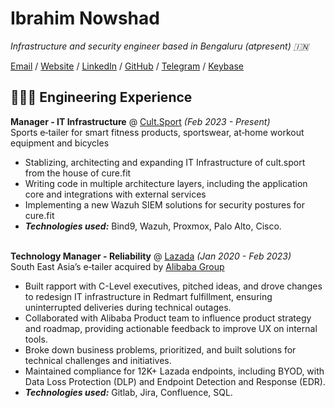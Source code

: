 # Ibrahim Nowshad

_Infrastructure and security engineer based in Bengaluru (atpresent) 🇮🇳_<br>

[Email](mailto:cv@ibn.slmail.me) / [Website](https://ibnunowshad.com/) / [LinkedIn](https://linkedin.com/in/ibnunowshad/) / [GitHub](https://github.com/ibnunowshad/) / [Telegram](https://t.me/ibnunowshad/) / [Keybase](https://keybase.io/ibnunowshad/)

## 👩🏼‍💻 Engineering Experience

**Manager - IT Infrastructure** @ [Cult.Sport](https://cultsport.com/) _(Feb 2023 - Present)_ <br>
Sports e‐tailer for smart fitness products, sportswear, at‐home workout equipment and bicycles
  - Stablizing, architecting and expanding IT Infrastructure of cult.sport from the house of cure.fit
  - Writing code in multiple architecture layers, including the application core and integrations with external services
  - Implementing a new Wazuh SIEM solutions for security postures for cure.fit
  - **_Technologies used:_** Bind9, Wazuh, Proxmox, Palo Alto, Cisco.
<br><br>

**Technology Manager - Reliability** @ [Lazada](https://lazada.com/) _(Jan 2020 - Feb 2023)_ <br>
South East Asia’s e‐tailer acquired by [Alibaba Group](https://www.alibabagroup.com)
  - Built rapport with C-Level executives, pitched ideas, and drove changes to redesign IT infrastructure in Redmart fulfillment, ensuring uninterrupted deliveries during technical outages.
  - Collaborated with Alibaba Product team to influence product strategy and roadmap, providing actionable feedback to improve UX on internal tools.
  - Broke down business problems, prioritized, and built solutions for technical challenges and initiatives.
  - Maintained compliance for 12K+ Lazada endpoints, including BYOD, with Data Loss Protection (DLP) and Endpoint Detection and Response (EDR).
  - **_Technologies used:_** Gitlab, Jira, Confluence, SQL.
<br><br>
